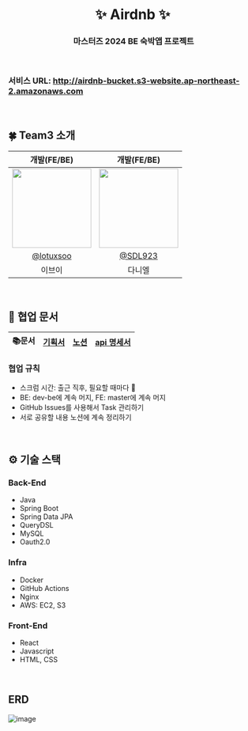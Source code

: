 <div align="center">
<h1>  ✨ Airdnb  ✨</h1>

<h3> ️ 마스터즈 2024 BE 숙박앱 프로젝트 </h3>
<br/>
<img src="https://github.com/codesquad2024-airbnb-team03/be-airdnb/assets/86272865/f086ad21-8d0b-4f0e-8b52-7e03f3fe47ae" style="border-radius: 5%;" alt=""/>
</div>

### 서비스 URL: http://airdnb-bucket.s3-website.ap-northeast-2.amazonaws.com
<br/>

## 🍀 Team3 소개

|                                                             개발(FE/BE)                                                             |                                     개발(FE/BE)                                     |
|:---------------------------------------------------------------------------------------------------------------------------------:|:---------------------------------------------------------------------------------:|
| <img width="160px" src="https://avatars.githubusercontent.com/u/86272865?s=400&u=6476f11a691ad32e4ede9ce6cc12e1174134b190&v=4" /> | <img width="160px" src="https://avatars.githubusercontent.com/u/122773167?v=4" /> |
|                                             [@lotuxsoo](https://github.com/lotuxsoo)                                              |                       [@SDL923](https://github.com/SDL923)                        |
|                                                                이브이                                                                |                                        다니엘                                        |
<br/>

## 👥 협업 문서

| 📚문서 | [기획서](https://www.figma.com/design/T2ASU9JPHsYS0ocQjDrL1g/BE_%EC%88%99%EC%86%8C%EC%98%88%EC%95%BD%EC%84%9C%EB%B9%84%EC%8A%A4?node-id=80-358&t=1DA3YIexppc4ss0r-1) | [노션](<https://verdant-orca-183.notion.site/5afc56f8276a444da9bec5b936c8c4aa?v=4008193a61e1434dbc863d13c6cf5414&pvs=4>) |[api 명세서](<https://documenter.getpostman.com/view/27367528/2sA3dsoEGo>) 
| :----: | :--------------------------------------------------------------------------------------: |:---------------------------------------------------------------------------------------------------------------------------------------------------:|:----------------------------------------------------------------------:|


### 협업 규칙
- 스크럼 시간: 출근 직후, 필요할 때마다 🤗
- BE: dev-be에 계속 머지, FE: master에 계속 머지
- GitHub Issues를 사용해서 Task 관리하기
- 서로 공유할 내용 노션에 계속 정리하기
<br/>

## ⚙️ 기술 스택
### Back-End
- Java
- Spring Boot
- Spring Data JPA
- QueryDSL
- MySQL
- Oauth2.0

### Infra
- Docker
- GitHub Actions
- Nginx
- AWS: EC2, S3

### Front-End
- React
- Javascript
- HTML, CSS
<br/>

## ERD

![image](https://github.com/codesquad2024-airbnb-team03/be-airdnb/assets/86272865/48e0f9fc-4f7a-4084-b055-0f1c967eb698)